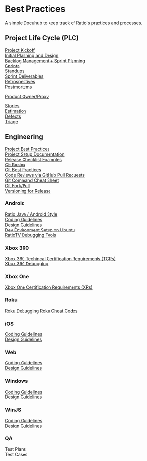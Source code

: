 Best Practices
============

A simple Docuhub to keep track of Ratio's practices and processes.

Project Life Cycle (PLC)
---
[Project Kickoff](../master/pages/project_kickoff.md)  
[Initial Planning and Design](../master/pages/initial_planning_and_design.md)  
[Backlog Management + Sprint Planning](../master/pages/sprint_planning.md)  
[Sprints](../master/pages/sprints.md)  
[Standups](../master/pages/standups.md)  
[Sprint Deliverables](../master/pages/sprint_deliverables.md)  
[Retrospectives](../master/pages/retrospectives.md)  
[Postmortems](../master/pages/postmortems.md)  

[Product Owner/Proxy](../master/pages/product_owner_proxy.md)  

[Stories](../master/pages/stories.md)  
[Estimation](../master/pages/estimation.md)  
[Defects](../master/pages/defects.md)  
[Triage](../master/pages/triage.md)  


Engineering
---
[Project Best Practices](../master/pages/engineering/project_best_practices.md)  
[Project Setup Documentation](../master/pages/engineering/project_setup_documentation.md)  
[Release Checklist Examples](../master/pages/engineering/release_checklists.md)  
[Git Basics](../master/pages/engineering/git_basics.md)  
[Git Best Practices](../master/pages/engineering/git_best_practices.md)  
[Code Reviews via GitHub Pull Requests](../master/pages/engineering/git-pull-request-code-reviews.md)  
[Git Command Cheat Sheet](../master/pages/engineering/git_commands.md)  
[Git Fork/Pull](../master/pages/engineering/github_branching_and_pull_requests.md)  
[Versioning for Release](../master/pages/engineering/versioning_for_release.md)  
<!--
Test Driven Development  
Logic Diagram Basics  
Sequence Diagram Basics  
Entity Relationship Diagram Basics  
-->
### Android
[Ratio Java / Android Style](http://htmlpreview.github.io/?https://github.com/RatioInteractive/DevPractices/blob/master/android/Ratio%20Java%20Style.html)<br/>
[Coding Guidelines](../master/pages/android/code_guidelines.md)  
[Design Guidelines](../master/pages/android/design_guidelines.md)  
[Dev Environment Setup on Ubuntu](../master/pages/android/android_ubuntu_setup.md)  
[RatioTV Debugging Tools](../master/pages/android/ratiotv_debugging_tools.md)  

### Xbox 360
[Xbox 360 Techincal Certification Requirements (TCRs)](../master/pages/xbox360/tcrs.md)  
[Xbox 360 Debugging](../master/pages/xbox360/debugging.md)

### Xbox One
[Xbox One Certification Requirements (XRs)](../master/pages/xboxone/xrs.md)  

### Roku
[Roku Debugging](../master/pages/roku/debugging.md)
[Roku Cheat Codes](../master/pages/roku/cheatCodes.md)

### iOS
[Coding Guidelines](../master/pages/ios/code_guidelines.md)  
[Design Guidelines](../master/pages/ios/design_guidelines.md)  

### Web
[Coding Guidelines](../master/pages/web/javascript_code_guidelines.md)  
[Design Guidelines](../master/pages/web/design_guidelines.md)  

### Windows
[Coding Guidelines](../master/pages/windows/code_guidelines.md)  
[Design Guidelines](../master/pages/windows/design_guidelines.md)

### WinJS
[Coding Guidelines](../master/pages/winjs/code_guidelines.md)  
[Design Guidelines](../master/pages/winjs/design_guidelines.md)

### QA
Test Plans  
Test Cases  

